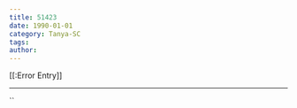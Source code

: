 ```yaml
---
title: 51423
date: 1990-01-01
category: Tanya-SC
tags: 
author: 
---
```


[[:Error Entry]]

---



``
